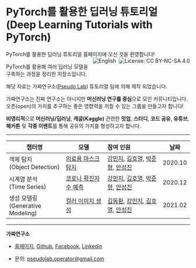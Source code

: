 # PyTorch를 활용한 딥러닝 튜토리얼 (Deep Learning Tutorials with PyTorch) 

PyTorch를 활용한 딥러닝 튜토리얼 홈페이지에 오신 것을 환영합니다! <a href="https://creativecommons.org/licenses/by-nc-sa/4.0/"><img alt="License: CC BY-NC-SA 4.0" src="https://img.shields.io/badge/License-CC%20BY--NC--SA%204.0-lightgrey.svg" align='right'></a> <a href="https://pseudo-lab.github.io/Tutorial-Book-en/"><img alt="English" src="https://img.shields.io/badge/Translate%20To%20English-blue" align='right' style="padding-right: 5px;"></a>

PyTorch를 활용해 여러 딥러닝 모델을 구축하는 과정을 정리한 저장소입니다. 

해당 자료는 가짜연구소([Pseudo Lab](https://pseudo-lab.com/)) 튜토리얼 팀에 의해 제작 되었습니다.

가짜연구소는 진짜 연구소는 아니지만 **머신러닝 연구를 중심**으로 모인 커뮤니티입니다. 오픈(open)의 가치를 추구하는 좋은 영향력을 끼칠 수 있는 그룹을 만들고자 합니다!

**비영리적**으로 **머신러닝/딥러닝**, **캐글(Kaggle)** 관련한 **밋업**, **스터디**, **코드 공유**, **유튜브**, **해커톤** 및 **각종 이벤트**를 통해 공유의 가치를 형성하고자 합니다.

---

| 챕터명                                  | 모델                                                         | 참여 인원                                                    | 날짜    |
| --------------------------------------- | ------------------------------------------------------------ | :----------------------------------------------------------- | ------- |
| 객체 탐지 <br />(Object Detection)      | [의료용 마스크 탐지](https://pseudo-lab.github.io/Tutorial-Book/chapters/object-detection/intro.html) | [강민지](https://github.com/mmminji), [김호열](https://github.com/elibooklover), [박준형](https://github.com/oopsys6), [안성진](https://www.linkedin.com/in/sungjin-ahn/) | 2020.10 |
| 시계열 분석 <br />(Time Series)         | [코로나 확진자 수 예측](https://pseudo-lab.github.io/Tutorial-Book/chapters/time-series/intro.html) | [강민지](https://github.com/mmminji), [김호열](https://github.com/elibooklover), [박준형](https://github.com/oopsys6), [안성진](https://www.linkedin.com/in/sungjin-ahn/) | 2020.12 |
| 생성 모델링 <br />(Generative Modeling) | [컬러 이미지 생성](https://pseudo-lab.github.io/Tutorial-Book/chapters/GAN/intro.html) | [김동환](https://www.linkedin.com/in/da-devangelist/), [강민지](https://github.com/mmminji), [김호열](https://github.com/elibooklover), [안성진](https://www.linkedin.com/in/sungjin-ahn/) | 2021.02 |



---

**가짜연구소**

- [홈페이지](https://pseudo-lab.com/), [Github](https://github.com/Pseudo-Lab), [Facebook](https://www.facebook.com/groups/pseudolab/), [Linkedin](https://www.linkedin.com/company/pseudolab/?originalSubdomain=kr)

- 문의: [pseudolab.operator@gmail.com](mailto:pseudolab.operator@gmail.com)




